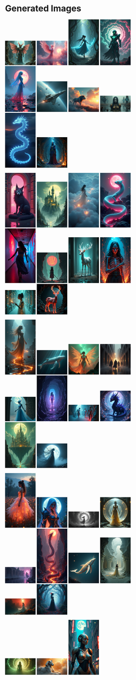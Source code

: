 # Generated Images



<img src="2025_07_05_01.png" width="100"/> <img src="2025_07_05_02.png" width="100"/> <img src="2025_07_05_03.png" width="100"/> <img src="2025_07_05_04.png" width="100"/> <img src="2025_07_05_05.png" width="100"/> <img src="2025_07_05_06.png" width="100"/> <img src="2025_07_05_07.png" width="100"/> <img src="2025_07_05_08.png" width="100"/> <img src="2025_07_05_09.png" width="100"/> <img src="2025_07_05_10.png" width="100"/>

<img src="2025_07_05_11.png" width="100"/> <img src="2025_07_05_12.png" width="100"/> <img src="2025_07_05_13.png" width="100"/> <img src="2025_07_05_14.png" width="100"/> <img src="2025_07_05_15.png" width="100"/> <img src="2025_07_05_16.png" width="100"/> <img src="2025_07_05_17.png" width="100"/> <img src="2025_07_05_18.png" width="100"/> <img src="2025_07_05_19.png" width="100"/> <img src="2025_07_05_20.png" width="100"/>

<img src="2025_07_05_21.png" width="100"/> <img src="2025_07_05_22.png" width="100"/> <img src="2025_07_05_23.png" width="100"/> <img src="2025_07_05_24.png" width="100"/> <img src="2025_07_05_25.png" width="100"/> <img src="2025_07_05_26.png" width="100"/> <img src="2025_07_05_27.png" width="100"/> <img src="2025_07_05_28.png" width="100"/> <img src="2025_07_05_29.png" width="100"/> <img src="2025_07_05_30.png" width="100"/>

<img src="2025_07_05_31.png" width="100"/> <img src="2025_07_05_32.png" width="100"/> <img src="2025_07_05_33.png" width="100"/> <img src="2025_07_05_34.png" width="100"/> <img src="2025_07_05_35.png" width="100"/> <img src="2025_07_05_36.png" width="100"/> <img src="2025_07_05_37.png" width="100"/> <img src="2025_07_05_38.png" width="100"/> <img src="2025_07_05_39.png" width="100"/> <img src="2025_07_05_40.png" width="100"/>

<img src="2025_07_05_41.png" width="100"/> <img src="2025_07_05_42.png" width="100"/> <img src="2025_07_05_43.png" width="100"/>